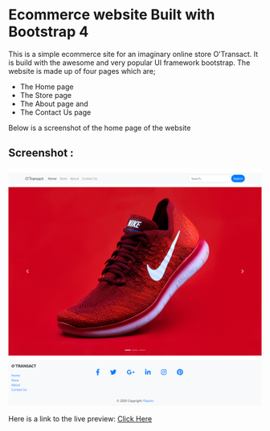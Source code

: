 # Ecommerce website Built with Bootstrap 4
This is a simple ecommerce site for an imaginary online store O'Transact. It is build with the awesome and very popular UI framework bootstrap.
The website is made up of four pages which are;
* The Home page
* The Store page
* The About page and 
* The Contact Us page

Below is a screenshot of the home page of the website
>>
## Screenshot :
![Home PAGE](https://github.com/brandonbawe/bootstrap-ecommerce/blob/master/assets/images/home-page.png)

Here is a link to the live preview: [Click Here](https://bootstrap-ecommerce-otraansact.vercel.app/)
